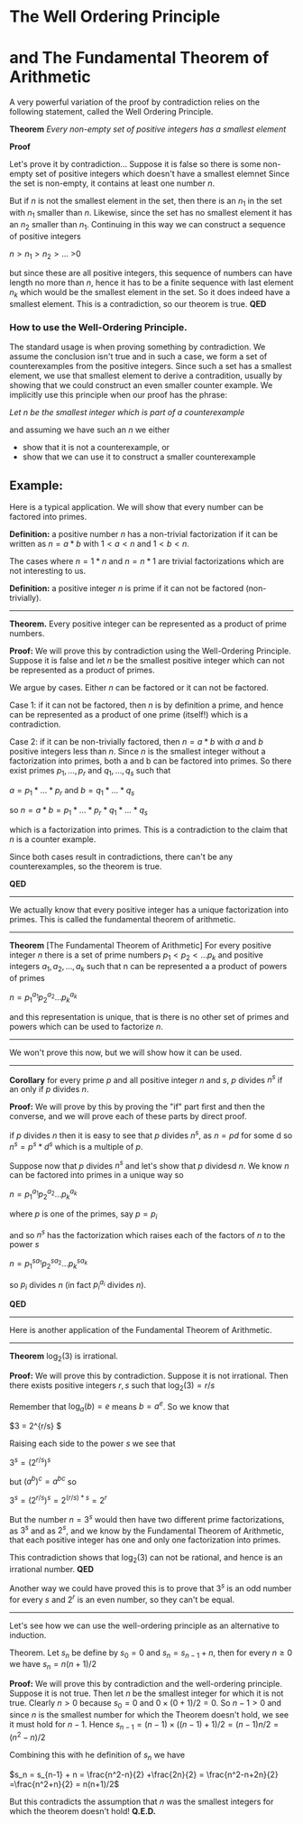 # The Well Ordering Principle 
# and The Fundamental Theorem of Arithmetic

A very powerful variation of the proof by contradiction relies on the following statement, called the Well Ordering Principle.

**Theorem** _Every non-empty set of positive integers has a smallest element_

**Proof**

Let's prove it by contradiction... Suppose it is false so there is some
non-empty set of positive integers which doesn't have a smallest elemnet
Since the set is non-empty, it contains at least one number $n$.

But if $n$ is not the smallest element in the set, then there is an $n_1$ in the set with $n_1$ smaller than $n$.
Likewise, since the set has no smallest element it has an $n_2$ smaller than $n_1$. 
Continuing in this way we can construct a sequence of positive integers

$n \gt n_1 \gt n_2 \gt \ldots$ >0

but since these are all positive integers, this sequence of numbers can have length no more than $n$,
hence it has to be a finite sequence with last element $n_k$ which would be the smallest element in the set.
So it does indeed have a smallest element. This is a contradiction, so our theorem is true.  **QED**

### How to use the Well-Ordering Principle.
The standard usage is when proving something by contradiction. We assume the conclusion isn't true
and in such a case, we form a set of counterexamples from the positive integers.  Since such a set has
a smallest element, we use that smallest element to derive a contradition, usually by showing that we could
construct an even smaller counter example.  We implicitly use this principle when our proof has the phrase:

_Let n be the smallest integer which is part of a counterexample_

and assuming we have such an $n$ we either
* show that it is not a counterexample, or
* show that we can use it to construct a smaller counterexample

## Example: 
Here is a typical application. We will show that every number can be factored into primes.


**Definition:** a positive number $n$ has a non-trivial factorization if it can be written as $n=a*b$
with $1\lt a \lt n$ and $1\lt b\lt n$.  

The cases where $n = 1 * n$ and $n = n * 1$ are trivial factorizations which are not interesting to us.

**Definition:** a positive integer $n$ is prime if it can not be factored (non-trivially).

---

**Theorem.** Every positive integer can be represented as a product of prime numbers.

**Proof:** We will prove this by contradiction using the Well-Ordering Principle.  Suppose
it is false and let $n$ be the smallest positive integer which can not be represented as
a product of primes.

We argue by cases. Either $n$ can be factored or it can not be factored.

Case 1: if it can not be factored, then $n$ is by definition a prime, and hence can be represented
as a product of one prime (itself!)  which is a contradiction.

Case 2: if it can be non-trivially factored, then $n=a*b$ with $a$ and $b$ positive integers less than $n$.
Since $n$ is the smallest integer without a factorization into primes, both a and b can be factored into primes.
So there exist primes $p_1,\ldots,p_r$ and $q_1,\ldots,q_s$ such that

$a = p_1 * \ldots * p_r$ and $b = q_1 * \ldots * q_s$

so $n = a*b = p_1 * \ldots * p_r * q_1 * \ldots * q_s$

which is a factorization into primes. This is a contradiction to the claim that $n$ is a counter example.

Since both cases result in contradictions, there can't be any counterexamples, so the theorem is true.

**QED**

---

We actually know that every positive integer has a unique factorization into primes. This is called
the fundamental theorem of arithmetic.

---

**Theorem** [The Fundamental Theorem of Arithmetic] For every positive integer $n$ there is a set of prime numbers $p_1\lt p_2 \lt \ldots p_k$
and positive integers $a_1, a_2, \ldots, a_k$ such that n can be represented a a product of powers of primes

$n = p_1^{a_1} p_2^{a_2} \ldots p_k^{a_k}$

and this representation is unique, that is there is no other set of primes and powers which can be used to
factorize $n$.

---

We won't prove this now, but we will show how it can be used.

---

**Corollary** for every prime $p$ and all positive integer $n$ and $s$, 
$p$ divides $n^s$ if an only if $p$ divides $n$.

**Proof:**
We will prove by this by proving the "if" part first and then the converse,
and we will prove each of these parts by direct proof.

if $p$ divides $n$ then it is easy to see that $p$ divides $n^s$, as $n=pd$ for some d
so $n^s = p^s*d^s$ which is a multiple of $p$.

Suppose now that $p$ divides $n^s$ and let's show that $p$ dividesd $n$.
We know $n$ can be factored into primes in a unique way so

$n = p_1^{a_1} p_2^{a_2} \ldots p_k^{a_k}$

where $p$ is one of the primes, say $p=p_i$

and so $n^s$ has the factorization which raises each of the factors of $n$ to the power $s$

$n = p_1^{sa_1} p_2^{sa_2} \ldots p_k^{sa_k}$

so $p_i$ divides $n$ (in fact $p_i^{a_i}$ divides $n$).

**QED**

---

Here is another application of the Fundamental Theorem of Arithmetic.

---

**Theorem** $\log_2(3)$ is irrational.

**Proof:** 
We will prove this by contradiction. Suppose it is not irrational.
Then there exists positive integers $r,s$  such that $\log_2(3)=r/s$

Remember that $\log_a(b)=e$ means $b = a^e$. So we know that

$3 = 2^{r/s} $

Raising each side to the power $s$ we see that

$3^s = (2^{r/s})^s$

but $(a^b)^c = a^{bc}$ so 

$3^s = (2^{r/s})^s = 2^{(r/s)*s} = 2^r$

But the number $n=3^s$ would then have two different prime factorizations, as $3^s$ and as $2^s$,
and we know by the Fundamental Theorem of Arithmetic, that each positive integer has one and only
one factorization into primes.

This contradiction shows that $\log_2(3)$ can not be rational, and hence is an irrational number.
**QED**

Another way we could have proved this is to prove that $3^s$ is an odd number for every $s$ and $2^r$
is an even number, so they can't be equal. 

---

Let's see how we can use the well-ordering principle as an alternative to induction.

Theorem. Let $s_n$ be define by $s_0=0$ and $s_{n} = s_{n-1}+ n$, then for every $n\ge 0$ we have
$s_n = n(n+1)/2$

**Proof:**
We will prove this by contradiction and the well-ordering principle. Suppose it is not true.
Then let $n$ be the smallest integer for which it is not true. Clearly $n>0$ because $s_0=0$ and $0\times(0+1)/2 = 0$.
So $n-1>0$ and since $n$ is the smallest number for which the Theorem doesn't hold, we see it must hold for $n-1$.
Hence $s_{n-1} = (n-1)\times((n-1)+1)/2 = (n-1)n/2 = (n^2 - n)/2$

Combining this with he definition of $s_n$ we have

$s_n = s_{n-1} + n  = \frac{n^2-n}{2} +\frac{2n}{2} = \frac{n^2-n+2n}{2} =\frac{n^2+n}{2} = n(n+1)/2$

But this contradicts the assumption that $n$ was the smallest integers for which the theorem doesn't hold!
**Q.E.D.**



